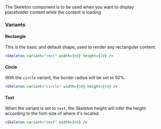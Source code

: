 The Skeleton component is to be used when you want to display placeholder content while the content is loading

### Variants

#### Rectangle

This is the basic and default shape, used to render any rectangular content.

```jsx
<Skeleton variant="rect" width={60} height={20} />
```

#### Circle

With the `circle` variant, the border radius will be set to 50%.

```jsx
<Skeleton variant="circle" width={60} height={60} />
```

#### Text

When the variant is set to `text`, the Skeleton height will infer the height according to the font-size of where it's located.

```jsx
<Skeleton variant="text" width={80} />
```
